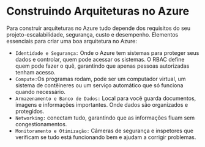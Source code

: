 # Construindo Arquiteturas no Azure

  Para construir arquiteturas no Azure tudo depende dos requisitos do seu projeto-escalabilidade, segurança, custo e desempenho. Elementos essenciais para criar uma boa arquitetura no Azure:
  
- `Identidade e Segurança:` Onde o Azure tem sistemas para proteger seus dados e controlar, quem pode acessar os sistemas. O RBAC define quem pode fazer o quê, garantindo que apenas pessoas autorizadas tenham acesso.
- `Compute:`Os programas rodam, pode ser um computador virtual, um sistema de contêineres ou um serviço automático que só funciona quando necessário.
- `Armazenamento e Banco de Dados:` Local para você guarda documentos, imagens e informações importantes. Onde dados são organizados e protegidos.
- `Networking:` conectam tudo, garantindo que as informações fluam sem congestionamentos.
- `Monitoramento e Otimização:` Câmeras de segurança e inspetores que verificam se tudo está funcionando bem e ajudam a corrigir problemas.
